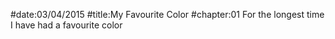 #date:03/04/2015
#title:My Favourite Color
#chapter:01
For the longest time I have had a favourite color
